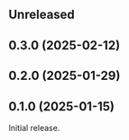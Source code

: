<!-- Learn how to maintain this file at https://github.com/WordPress/gutenberg/tree/HEAD/packages#maintaining-changelogs. -->

## Unreleased

## 0.3.0 (2025-02-12)

## 0.2.0 (2025-01-29)

## 0.1.0 (2025-01-15)

Initial release.
